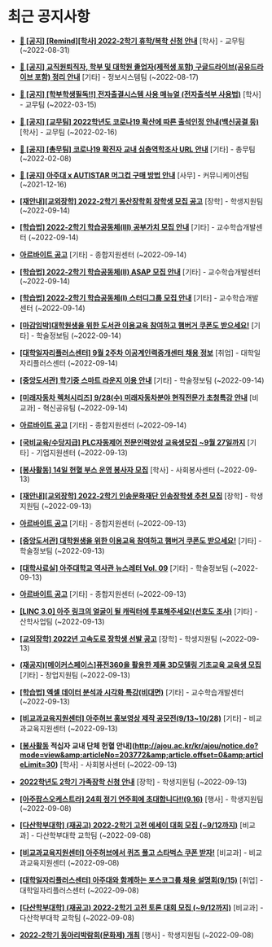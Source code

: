 # 최근 공지사항

* **[📌 [공지] [Remind][학사] 2022-2학기 휴학/복학 신청 안내](http://ajou.ac.kr/kr/ajou/notice.do?mode=view&amp;articleNo=203322&amp;article.offset=0&amp;articleLimit=30)**
 [학사] - 교무팀 (~2022-08-31)

* **[📌 [공지] 교직원퇴직자, 학부 및 대학원 졸업자(제적생 포함) 구글드라이브(공유드라이브 포함) 정리 안내](http://ajou.ac.kr/kr/ajou/notice.do?mode=view&amp;articleNo=202858&amp;article.offset=0&amp;articleLimit=30)**
 [기타] - 정보시스템팀 (~2022-08-17)

* **[📌 [공지] [학부학생필독!!] 전자출결시스템 사용 매뉴얼 (전자출석부 사용법)](http://ajou.ac.kr/kr/ajou/notice.do?mode=view&amp;articleNo=192571&amp;article.offset=0&amp;articleLimit=30)**
 [학사] - 교무팀 (~2022-03-15)

* **[📌 [공지] [교무팀] 2022학년도 코로나19 확산에 따른 출석인정 안내(백신공결 등)](http://ajou.ac.kr/kr/ajou/notice.do?mode=view&amp;articleNo=180913&amp;article.offset=0&amp;articleLimit=30)**
 [학사] - 교무팀 (~2022-02-16)

* **[📌 [공지] [총무팀] 코로나19 확진자 교내 심층역학조사 URL 안내](http://ajou.ac.kr/kr/ajou/notice.do?mode=view&amp;articleNo=180493&amp;article.offset=0&amp;articleLimit=30)**
 [기타] - 총무팀 (~2022-02-08)

* **[📌 [공지] 아주대 x AUTISTAR 머그컵 구매 방법 안내](http://ajou.ac.kr/kr/ajou/notice.do?mode=view&amp;articleNo=147976&amp;article.offset=0&amp;articleLimit=30)**
 [사무] - 커뮤니케이션팀 (~2021-12-16)

* **[[재안내][교외장학] 2022-2학기 동산장학회 장학생 모집 공고](http://ajou.ac.kr/kr/ajou/notice.do?mode=view&amp;articleNo=203855&amp;article.offset=0&amp;articleLimit=30)**
 [장학] - 학생지원팀 (~2022-09-14)

* **[[학습법] 2022-2학기 학습공동체(III) 공부가치 모집 안내](http://ajou.ac.kr/kr/ajou/notice.do?mode=view&amp;articleNo=203852&amp;article.offset=0&amp;articleLimit=30)**
 [기타] - 교수학습개발센터 (~2022-09-14)

* **[아르바이트 공고](http://ajou.ac.kr/kr/ajou/notice.do?mode=view&amp;articleNo=203851&amp;article.offset=0&amp;articleLimit=30)**
 [기타] - 종합지원센터 (~2022-09-14)

* **[[학습법] 2022-2학기 학습공동체(II) ASAP 모집 안내](http://ajou.ac.kr/kr/ajou/notice.do?mode=view&amp;articleNo=203850&amp;article.offset=0&amp;articleLimit=30)**
 [기타] - 교수학습개발센터 (~2022-09-14)

* **[[학습법] 2022-2학기 학습공동체(I) 스터디그룹 모집 안내](http://ajou.ac.kr/kr/ajou/notice.do?mode=view&amp;articleNo=203849&amp;article.offset=0&amp;articleLimit=30)**
 [기타] - 교수학습개발센터 (~2022-09-14)

* **[[마감임박]대학원생을 위한 도서관 이용교육 참여하고 햄버거 쿠폰도 받으세요!](http://ajou.ac.kr/kr/ajou/notice.do?mode=view&amp;articleNo=203848&amp;article.offset=0&amp;articleLimit=30)**
 [기타] - 학술정보팀 (~2022-09-14)

* **[[대학일자리플러스센터] 9월 2주차 이공계인력중개센터 채용 정보](http://ajou.ac.kr/kr/ajou/notice.do?mode=view&amp;articleNo=203847&amp;article.offset=0&amp;articleLimit=30)**
 [취업] - 대학일자리플러스센터 (~2022-09-14)

* **[[중앙도서관] 학기중 스마트 라운지 이용 안내](http://ajou.ac.kr/kr/ajou/notice.do?mode=view&amp;articleNo=203846&amp;article.offset=0&amp;articleLimit=30)**
 [기타] - 학술정보팀 (~2022-09-14)

* **[[미래자동차 렉처시리즈] 9/28(수) 미래자동차분야 현직전문가 초청특강 안내](http://ajou.ac.kr/kr/ajou/notice.do?mode=view&amp;articleNo=203840&amp;article.offset=0&amp;articleLimit=30)**
 [비교과] - 혁신공유팀 (~2022-09-14)

* **[아르바이트 공고](http://ajou.ac.kr/kr/ajou/notice.do?mode=view&amp;articleNo=203834&amp;article.offset=0&amp;articleLimit=30)**
 [기타] - 종합지원센터 (~2022-09-14)

* **[[국비교육/수당지급] PLC자동제어 전문인력양성 교육생모집 ~9월 27일까지](http://ajou.ac.kr/kr/ajou/notice.do?mode=view&amp;articleNo=203824&amp;article.offset=0&amp;articleLimit=30)**
 [기타] - 기업지원센터 (~2022-09-13)

* **[[봉사활동] 14일 헌혈 부스 운영 봉사자 모집](http://ajou.ac.kr/kr/ajou/notice.do?mode=view&amp;articleNo=203821&amp;article.offset=0&amp;articleLimit=30)**
 [학사] - 사회봉사센터 (~2022-09-13)

* **[[재안내][교외장학] 2022-2학기 인송문화재단 인송장학생 추천 모집](http://ajou.ac.kr/kr/ajou/notice.do?mode=view&amp;articleNo=203819&amp;article.offset=0&amp;articleLimit=30)**
 [장학] - 학생지원팀 (~2022-09-13)

* **[아르바이트 공고](http://ajou.ac.kr/kr/ajou/notice.do?mode=view&amp;articleNo=203815&amp;article.offset=0&amp;articleLimit=30)**
 [기타] - 종합지원센터 (~2022-09-13)

* **[[중앙도서관] 대학원생을 위한 이용교육 참여하고 햄버거 쿠폰도 받으세요!](http://ajou.ac.kr/kr/ajou/notice.do?mode=view&amp;articleNo=203804&amp;article.offset=0&amp;articleLimit=30)**
 [기타] - 학술정보팀 (~2022-09-13)

* **[[대학사료실] 아주대학교 역사관 뉴스레터 Vol. 09](http://ajou.ac.kr/kr/ajou/notice.do?mode=view&amp;articleNo=203802&amp;article.offset=0&amp;articleLimit=30)**
 [기타] - 학술정보팀 (~2022-09-13)

* **[아르바이트 공고](http://ajou.ac.kr/kr/ajou/notice.do?mode=view&amp;articleNo=203799&amp;article.offset=0&amp;articleLimit=30)**
 [기타] - 종합지원센터 (~2022-09-13)

* **[[LINC 3.0] 아주 링크의 얼굴이 될 캐릭터에 투표해주세요!(선호도 조사)](http://ajou.ac.kr/kr/ajou/notice.do?mode=view&amp;articleNo=203798&amp;article.offset=0&amp;articleLimit=30)**
 [기타] - 산학사업팀 (~2022-09-13)

* **[[교외장학] 2022년 고속도로 장학생 선발 공고](http://ajou.ac.kr/kr/ajou/notice.do?mode=view&amp;articleNo=203789&amp;article.offset=0&amp;articleLimit=30)**
 [장학] - 학생지원팀 (~2022-09-13)

* **[(재공지)[메이커스페이스]퓨전360을 활용한 제품 3D모델링 기초교육 교육생 모집](http://ajou.ac.kr/kr/ajou/notice.do?mode=view&amp;articleNo=203781&amp;article.offset=0&amp;articleLimit=30)**
 [기타] - 창업지원팀 (~2022-09-13)

* **[[학습법] 엑셀 데이터 분석과 시각화 특강(비대면)](http://ajou.ac.kr/kr/ajou/notice.do?mode=view&amp;articleNo=203780&amp;article.offset=0&amp;articleLimit=30)**
 [기타] - 교수학습개발센터 (~2022-09-13)

* **[[비교과교육지원센터] 아주허브 홍보영상 제작 공모전(9/13~10/28)](http://ajou.ac.kr/kr/ajou/notice.do?mode=view&amp;articleNo=203773&amp;article.offset=0&amp;articleLimit=30)**
 [기타] - 비교과교육지원센터 (~2022-09-13)

* **[[봉사활동](당일) 적십자 교내 단체 헌혈 안내](http://ajou.ac.kr/kr/ajou/notice.do?mode=view&amp;articleNo=203772&amp;article.offset=0&amp;articleLimit=30)**
 [학사] - 사회봉사센터 (~2022-09-13)

* **[2022학년도 2학기 가족장학 신청 안내](http://ajou.ac.kr/kr/ajou/notice.do?mode=view&amp;articleNo=203765&amp;article.offset=0&amp;articleLimit=30)**
 [장학] - 학생지원팀 (~2022-09-13)

* **[[아주팝스오케스트라] 24회 정기 연주회에 초대합니다!!(9.16)](http://ajou.ac.kr/kr/ajou/notice.do?mode=view&amp;articleNo=203751&amp;article.offset=0&amp;articleLimit=30)**
 [행사] - 학생지원팀 (~2022-09-08)

* **[[다산학부대학] (재공고) 2022-2학기 고전 에세이 대회 모집 (~9/12까지)](http://ajou.ac.kr/kr/ajou/notice.do?mode=view&amp;articleNo=203748&amp;article.offset=0&amp;articleLimit=30)**
 [비교과] - 다산학부대학 교학팀 (~2022-09-08)

* **[[비교과교육지원센터] 아주허브에서 퀴즈 풀고 스타벅스 쿠폰 받자!](http://ajou.ac.kr/kr/ajou/notice.do?mode=view&amp;articleNo=203747&amp;article.offset=0&amp;articleLimit=30)**
 [비교과] - 비교과교육지원센터 (~2022-09-08)

* **[[대학일자리플러스센터] 아주대와 함께하는 포스코그룹 채용 설명회(9/15)](http://ajou.ac.kr/kr/ajou/notice.do?mode=view&amp;articleNo=203746&amp;article.offset=0&amp;articleLimit=30)**
 [취업] - 대학일자리플러스센터 (~2022-09-08)

* **[[다산학부대학] (재공고) 2022-2학기 고전 토론 대회 모집 (~9/12까지)](http://ajou.ac.kr/kr/ajou/notice.do?mode=view&amp;articleNo=203745&amp;article.offset=0&amp;articleLimit=30)**
 [비교과] - 다산학부대학 교학팀 (~2022-09-08)

* **[2022-2학기 동아리박람회(문화제) 개최](http://ajou.ac.kr/kr/ajou/notice.do?mode=view&amp;articleNo=203743&amp;article.offset=0&amp;articleLimit=30)**
 [행사] - 학생지원팀 (~2022-09-08)
